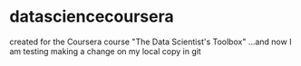 datasciencecoursera
===================

created for the Coursera course "The Data Scientist's Toolbox" 
...and now I am testing making a change on my local copy in git

